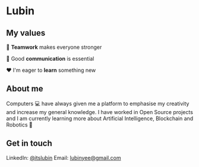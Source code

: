 # Lubin 

## My values

:open_hands:  **Teamwork** makes everyone stronger <br/>

:key:  Good **communication** is essential <br/>

:hearts:  I'm eager to **learn** something new <br/>

## About me

Computers :computer: have always given me a platform to emphasise my creativity and increase my general knowledge.
I have worked in Open Source projects and I am currently learning more about Artificial Intelligence, Blockchain and Robotics :robot:


## Get in touch 
LinkedIn: [@itslubin](https://www.linkedin.com/in/itslubin/)
Email: lubinyee@gmail.com


